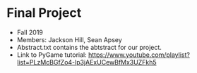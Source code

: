 # Final Project
- Fall 2019
- Members: Jackson Hill, Sean Apsey
- Abstract.txt contains the abtstract for our project.
- Link to PyGame tutorial: https://www.youtube.com/playlist?list=PLzMcBGfZo4-lp3jAExUCewBfMx3UZFkh5

